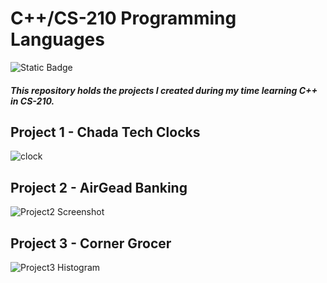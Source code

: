 # C++/CS-210 Programming Languages
![Static Badge](https://img.shields.io/badge/C%2B%2B%20-written%20in%20CPP-purple)

##### This repository holds the projects I created during my time learning C++ in CS-210.

## Project 1 - Chada Tech Clocks
![clock](https://github.com/milt-francisco/Cplusplus-program/assets/121690557/17369b0a-f227-43a3-b3d5-56107d7ee0a3)


## Project 2 - AirGead Banking
![Project2 Screenshot](https://github.com/milt-francisco/Cplusplus-program/assets/121690557/a3707c8a-ea79-46b1-8d25-b4f229dd6bcc)




## Project 3 - Corner Grocer
![Project3 Histogram](https://github.com/milt-francisco/Cplusplus-program/assets/121690557/0bfea0e0-56f4-4d13-bdf5-6c36cf9f2a15)
